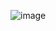 ![image](https://github.com/heesoo-park/ForCodeKata/assets/80674868/204c92e9-11f3-4a70-b973-62781c3593fd)
